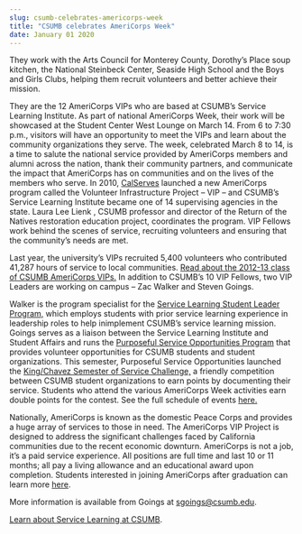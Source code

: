 ```yaml
---
slug: csumb-celebrates-americorps-week
title: "CSUMB celebrates AmeriCorps Week"
date: January 01 2020
---
```


 
<p>
  They work with the Arts Council for Monterey County, Dorothy’s Place soup
  kitchen, the National Steinbeck Center, Seaside High School and the Boys and
  Girls Clubs, helping them recruit volunteers and better achieve their mission.
</p>
<p>
  They are the 12 AmeriCorps VIPs who are based at CSUMB’s Service Learning
  Institute. As part of national AmeriCorps Week, their work will be showcased
  at the Student Center West Lounge on March 14. From 6 to 7:30 p.m., visitors
  will have an opportunity to meet the VIPs and learn about the community
  organizations they serve. The week, celebrated March 8 to 14, is a time to
  salute the national service provided by AmeriCorps members and alumni across
  the nation, thank their community partners, and communicate the impact that
  AmeriCorps has on communities and on the lives of the members who serve. In
  2010,
  <a href="https://www.calserves.org/index.php/programs/vip">CalServes</a>
  launched a new AmeriCorps program called the Volunteer Infrastructure Project
  – VIP – and CSUMB’s Service Learning Institute became one of 14 supervising
  agencies in the state. Laura Lee Lienk , CSUMB professor and director of the
  Return of the Natives restoration education project, coordinates the program.
  VIP Fellows work behind the scenes of service, recruiting volunteers and
  ensuring that the community’s needs are met.
</p>
<p>
  Last year, the university’s VIPs recruited 5,400 volunteers who contributed
  41,287 hours of service to local communities.
  <a href="https://service.csumb.edu/americorps-vip-members"
    >Read about the 2012-13 class of CSUMB AmeriCorps VIPs.</a
  >
  In addition to CSUMB’s 10 VIP Fellows, two VIP Leaders are working on campus –
  Zac Walker and Steven Goings.
</p>
<p>
  Walker is the program specialist for the
  <a href="https://service.csumb.edu/about"
    >Service Learning Student Leader Program,</a
  >
  which employs students with prior service learning experience in leadership
  roles to help inimplement CSUMB’s service learning mission. Goings serves as a
  liaison between the Service Learning Institute and Student Affairs and runs
  the
  <a href="https://service.csumb.edu/purposeful-service-opportunities"
    >Purposeful Service Opportunities Program</a
  >
  that provides volunteer opportunities for CSUMB students and student
  organizations. This semester, Purposeful Service Opportunities launched the
  <a href="https://service.csumb.edu/king-chavez-semester-service-challenge"
    >King/Chavez Semester of Service Challenge,</a
  >
  a friendly competition between CSUMB student organizations to earn points by
  documenting their service. Students who attend the various AmeriCorps Week
  activities earn double points for the contest. See the full schedule of events
  <a href="https://service.csumb.edu/americorps-week">here.</a>
</p>
<p>
  Nationally, AmeriCorps is known as the domestic Peace Corps and provides a
  huge array of services to those in need. The AmeriCorps VIP Project is
  designed to address the significant challenges faced by California communities
  due to the recent economic downturn. AmeriCorps is not a job, it’s a paid
  service experience. All positions are full time and last 10 or 11 months; all
  pay a living allowance and an educational award upon completion. Students
  interested in joining AmeriCorps after graduation can learn more
  <a href="https://www.americorps.gov">here</a>.
</p>
<p>
  More information is available from Goings at
  <a
    href="&#109;&#97;&#105;&#x6c;&#x74;o&#58;&#115;&#103;&#x6f;&#x69;n&#103;&#115;&#64;&#x63;&#x73;u&#109;&#98;&#x2e;&#x65;&#x64;u"
    >sgoings@csumb.edu</a
  >.
</p>
<p>
  <a href="https://service.csumb.edu">Learn about Service Learning at CSUMB</a>.
</p>
 
